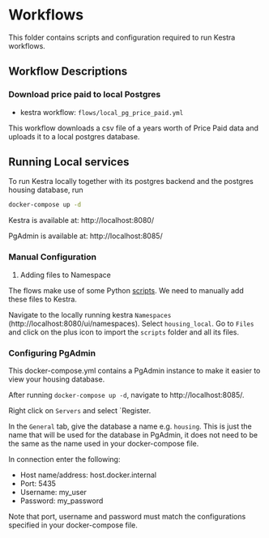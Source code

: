 # Workflows

This folder contains scripts and configuration required to run Kestra workflows.

## Workflow Descriptions

### Download price paid to local Postgres

- kestra workflow: `flows/local_pg_price_paid.yml`

This workflow downloads a csv file of a years worth of Price Paid data and uploads it to a local postgres database.

## Running Local services

To run Kestra locally together with its postgres backend and the postgres housing database, run

```bash
docker-compose up -d
```

Kestra is available at: http://localhost:8080/

PgAdmin is available at: http://localhost:8085/

### Manual Configuration

1. Adding files to Namespace

The flows make use of some Python [scripts](./scripts/). We need to manually add these files to Kestra.

Navigate to the locally running kestra `Namespaces` (http://localhost:8080/ui/namespaces). Select `housing_local`. Go to `Files` and click on the plus icon to import the `scripts` folder and all its files.


### Configuring PgAdmin
This docker-compose.yml contains a PgAdmin instance to make it easier to view your housing database.

After running `docker-compose up -d`, navigate to http://localhost:8085/.

Right click on `Servers` and select `Register. 

In the `General` tab, give the database a name e.g. `housing`. This is just the name that will be used for the database in PgAdmin, it does not need to be the same as the name used in your docker-compose file.

In connection enter the following:
- Host name/address: host.docker.internal
- Port: 5435 
- Username: my_user
- Password: my_password

Note that port, username and password must match the configurations specified in your docker-compose file.